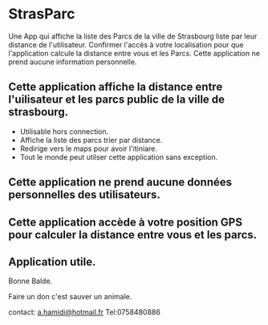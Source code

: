 # StrasParc
Une App qui affiche la liste des Parcs de la ville de Strasbourg liste par leur distance de l'utilisateur. 
Confirmer l'accès à votre localisation pour que l'application calcule la distance entre vous et les Parcs.
Cette application ne prend aucune information personnelle.

## Cette application affiche la distance entre l'uilisateur et les parcs public de la ville de strasbourg.

* Utilisable hors connection.
* Affiche la liste des parcs trier par distance.
* Redirige vers le maps pour avoir l'itiniare.
* Tout le monde peut utilser cette application sans exception.

## Cette application ne prend aucune données personnelles des utilisateurs.
## Cette application accède à votre position GPS pour calculer la distance entre vous et les parcs.
## Application utile.

Bonne Balde.

Faire un don c'est sauver un animale. 

contact: a.hamidi@hotmail.fr
Tel:0758480886
